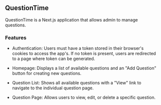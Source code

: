 ## QuestionTime

QuestionTime is a Next.js application that allows admin to manage questions.

### Features

- Authentication: Users must have a token stored in their browser's cookies to access the app's. If no token is present, users are redirected to a page where token can be generated.

- Homepage: Displays a list of available questions and an "Add Question" button for creating new questions.

- Question List: Shows all available questions with a "View" link to navigate to the individual question page.

- Question Page: Allows users to view, edit, or delete a specific question.
